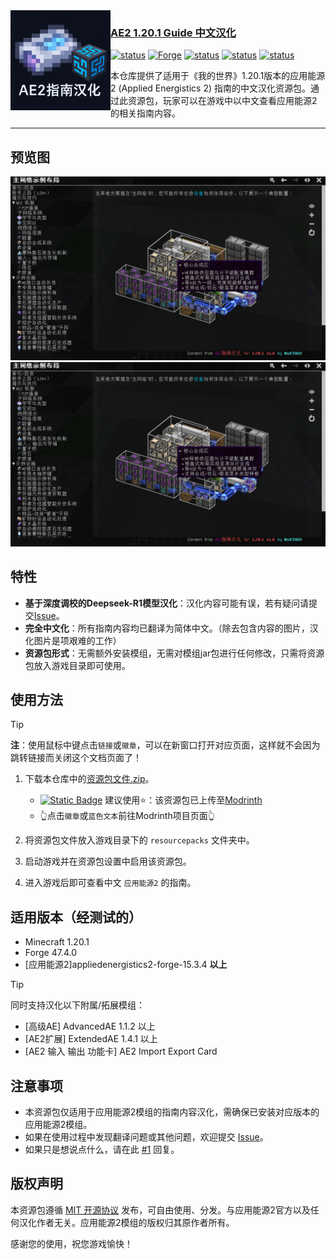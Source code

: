 <img height="160" align="left" src="img/logo.png" alt="Logo">

<h3 id="custom_h1">
  <a href="https://modrinth.com/resourcepack/ae2-1.20.1-guide-zh_cn/version/latest" target="_blank">
  AE2 1.20.1 Guide 中文汉化</a>
</h3>
   
[![status](https://img.shields.io/badge/MC_Version-1.20.1-D87038?style=flat-square)](https://www.minecraft.net/zh-hans/download)
[![Forge](https://img.shields.io/badge/Mod_Loader-Forge-%23DFA86A?logo=curseforge&logoColor=#F16436&style=flat-square)](https://files.minecraftforge.net/net/minecraftforge/forge/index_1.20.1.html)
[![status](https://img.shields.io/badge/Mod_Support-AE2_15.3.4+-00AF5C?logo=modrinth&style=flat-square)](https://modrinth.com/mod/ae2)
[![status](https://img.shields.io/badge/Language-Zh__CN-red?style=flat-square)](https://www.wikiwand.com/zh-hans/articles/%E6%B1%89%E8%AF%AD)
[![status](https://img.shields.io/badge/License-MIT-%233DA638?style=flat-square)](https://github.com/NsATHUV/AE2-1.20.1-Guide-zh_CN?tab=MIT-1-ov-file) 



本仓库提供了适用于《我的世界》1.20.1版本的应用能源2 (Applied Energistics 2) 指南的中文汉化资源包。通过此资源包，玩家可以在游戏中以中文查看应用能源2的相关指南内容。


---
## 预览图
![image](img/pre_view_1.png)
![image](img/pre_view_2.png)



## 特性
- **基于深度调校的Deepseek-R1模型汉化**：汉化内容可能有误，若有疑问请提交[Issue](https://github.com/NsATHUV/AE2-1.20.1-Guide-zh_CN/issues/new)。
- **完全中文化**：所有指南内容均已翻译为简体中文。（除去包含内容的图片，汉化图片是项艰难的工作）
- **资源包形式**：无需额外安装模组，无需对模组jar包进行任何修改，只需将资源包放入游戏目录即可使用。

## 使用方法
> [!Tip]
> **注**：使用鼠标中键点击`链接`或`徽章`，可以在新窗口打开对应页面，这样就不会因为跳转链接而关闭这个文档页面了！
1. 下载本仓库中的[资源包文件.zip](https://github.com/NsATHUV/AE2-1.20.1-Guide-zh_CN/releases/latest)。
     - [![Static Badge](https://img.shields.io/badge/Modrinth-AE2_Guide_zh__cn-%2300AF5C?logo=modrinth&style=flat-square)](https://modrinth.com/resourcepack/ae2-1.20.1-guide-zh_cn) 建议使用⭐️：该资源包已上传至[Modrinth](https://modrinth.com/resourcepack/ae2-1.20.1-guide-zh_cn/version/latest)
     - 👆点击`徽章`或`蓝色文本`前往Modrinth项目页面👆

2. 将资源包文件放入游戏目录下的 `resourcepacks` 文件夹中。
3. 启动游戏并在资源包设置中启用该资源包。
4. 进入游戏后即可查看中文 `应用能源2` 的指南。

## 适用版本（经测试的）
- Minecraft 1.20.1
- Forge 47.4.0
- \[应用能源2\]appliedenergistics2-forge-15.3.4 **以上**

> [!Tip]
> 同时支持汉化以下附属/拓展模组：
> - \[高级AE\] AdvancedAE 1.1.2  以上
> - \[AE2扩展\] ExtendedAE 1.4.1 以上
> - \[AE2 输入 输出 功能卡\] AE2 Import Export Card

## 注意事项
- 本资源包仅适用于应用能源2模组的指南内容汉化，需确保已安装对应版本的应用能源2模组。
- 如果在使用过程中发现翻译问题或其他问题，欢迎提交 [Issue](https://github.com/NsATHUV/AE2-1.20.1-Guide-zh_CN/issues/new)。
- 如果只是想说点什么，请在此 [#1](https://github.com/NsATHUV/AE2-1.20.1-Guide-zh_CN/issues/1) 回复。

## 版权声明
本资源包遵循 [MIT 开源协议](https://opensource.org/licenses/MIT) 发布，可自由使用、分发。与应用能源2官方以及任何汉化作者无关。应用能源2模组的版权归其原作者所有。

感谢您的使用，祝您游戏愉快！

